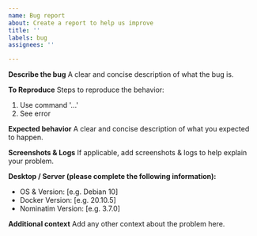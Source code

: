 ```yaml
---
name: Bug report
about: Create a report to help us improve
title: ''
labels: bug
assignees: ''

---
```


**Describe the bug**
A clear and concise description of what the bug is.

**To Reproduce**
Steps to reproduce the behavior:
1. Use command '...'
2. See error

**Expected behavior**
A clear and concise description of what you expected to happen.

**Screenshots & Logs**
If applicable, add screenshots & logs to help explain your problem.

**Desktop / Server (please complete the following information):**
 - OS & Version: [e.g. Debian 10]
 - Docker Version: [e.g. 20.10.5]
 - Nominatim Version: [e.g. 3.7.0]

**Additional context**
Add any other context about the problem here.
